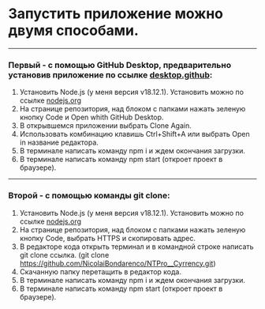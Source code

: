 # Запустить приложение можно двумя способами.
____

### Первый - с помощью GitHub Desktop, предварительно установив приложение по ссылке [desktop.github](https://desktop.github.com/):
1. Установить Node.js (у меня версия v18.12.1). Установить можно по ссылке [nodejs.org](https://nodejs.org/en/)
2. На странице репозитория, над блоком с папками нажать зеленую кнопку Code и Open whith GitHub Desktop.
3. В открывшемся приложении выбрать Clone Again.
4. Использовать комбинацию клавишь Ctrl+Shift+A или выбрать Open in название редактора.
5. В терминале написать команду npm i и ждем окончания загрузки.
6. В терминале написать команду npm start (откроет проект в браузере).
____

### Второй - с помощью команды git clone:
1. Установить Node.js (у меня версия v18.12.1). Установить можно по ссылке [nodejs.org](https://nodejs.org/en/)
2. На странице репозитория, над блоком с папками нажать зеленую кнопку Code, выбрать HTTPS и скопировать адрес.
3. В редакторе кода открыть терминал и в командной строке написать git clone ссылка. (git clone https://github.com/NicolaiBondarenco/NTPro__Cyrrency.git)
4. Скачанную папку перетащить в редактор кода.
5. В терминале написать команду npm i и ждем окончания загрузки.
6. В терминале написать команду npm start (откроет проект в браузере).
